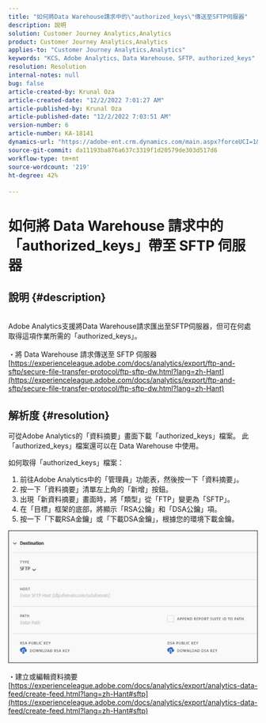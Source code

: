 ```yaml
---
title: "如何將Data Warehouse請求中的\"authorized_keys\"傳送至SFTP伺服器"
description: 說明
solution: Customer Journey Analytics,Analytics
product: Customer Journey Analytics,Analytics
applies-to: "Customer Journey Analytics,Analytics"
keywords: "KCS、Adobe Analytics、Data Warehouse、SFTP、authorized_keys"
resolution: Resolution
internal-notes: null
bug: false
article-created-by: Krunal Oza
article-created-date: "12/2/2022 7:01:27 AM"
article-published-by: Krunal Oza
article-published-date: "12/2/2022 7:03:51 AM"
version-number: 6
article-number: KA-18141
dynamics-url: "https://adobe-ent.crm.dynamics.com/main.aspx?forceUCI=1&pagetype=entityrecord&etn=knowledgearticle&id=2ac0f521-0f72-ed11-9561-6045bd006c82"
source-git-commit: da11193ba876a637c3319f1d20579de303d517d6
workflow-type: tm+mt
source-wordcount: '219'
ht-degree: 42%

---
```


# 如何將 Data Warehouse 請求中的「authorized_keys」帶至 SFTP 伺服器

## 說明 {#description}

<br>Adobe Analytics支援將Data Warehouse請求匯出至SFTP伺服器，但可在何處取得這項作業所需的「authorized_keys」。<br><br>
・將 Data Warehouse 請求傳送至 SFTP 伺服器
[https://experienceleague.adobe.com/docs/analytics/export/ftp-and-sftp/secure-file-transfer-protocol/ftp-sftp-dw.html?lang=zh-Hant](https://experienceleague.adobe.com/docs/analytics/export/ftp-and-sftp/secure-file-transfer-protocol/ftp-sftp-dw.html?lang=zh-Hant)

## 解析度 {#resolution}


可從Adobe Analytics的「資料摘要」畫面下載「authorized_keys」檔案。 此「authorized_keys」檔案還可以在 Data Warehouse 中使用。

如何取得「authorized_keys」檔案：

1. 前往Adobe Analytics中的「管理員」功能表，然後按一下「資料摘要」。
2. 按一下「資料摘要」清單左上角的「新增」按鈕。
3. 出現「新資料摘要」畫面時，將「類型」從「FTP」變更為「SFTP」。
4. 在「目標」框架的底部，將顯示「RSA公鑰」和「DSA公鑰」項。
5. 按一下「下載RSA金鑰」或「下載DSA金鑰」，根據您的環境下載金鑰。


![](assets/50e37472-899b-ec11-b400-00224805a4ef.png)

・建立或編輯資料摘要
[https://experienceleague.adobe.com/docs/analytics/export/analytics-data-feed/create-feed.html?lang=zh-Hant#sftp](https://experienceleague.adobe.com/docs/analytics/export/analytics-data-feed/create-feed.html?lang=zh-Hant#sftp)
